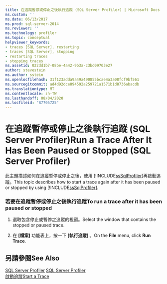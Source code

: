 ```yaml
---
title: 在追蹤暫停或停止之後執行追蹤 (SQL Server Profiler) | Microsoft Docs
ms.custom: ''
ms.date: 06/13/2017
ms.prod: sql-server-2014
ms.reviewer: ''
ms.technology: profiler
ms.topic: conceptual
helpviewer_keywords:
- traces [SQL Server], restarting
- traces [SQL Server], stopping
- restarting traces
- stopping traces
ms.assetid: 022dd1b7-08be-4a42-9b3a-c3bd09703e27
author: stevestein
ms.author: sstein
ms.openlocfilehash: 31f123adda9a49a490855bcae4a3a08fcf9bf561
ms.sourcegitcommit: ad4d92dce894592a259721a1571b1d8736abacdb
ms.translationtype: MT
ms.contentlocale: zh-TW
ms.lasthandoff: 08/04/2020
ms.locfileid: "87705725"
---
```

# <a name="run-a-trace-after-it-has-been-paused-or-stopped-sql-server-profiler"></a><span data-ttu-id="7ba2f-102">在追蹤暫停或停止之後執行追蹤 (SQL Server Profiler)</span><span class="sxs-lookup"><span data-stu-id="7ba2f-102">Run a Trace After It Has Been Paused or Stopped (SQL Server Profiler)</span></span>
  <span data-ttu-id="7ba2f-103">此主題描述如何在追蹤暫停或停止之後，使用 [!INCLUDE[ssSqlProfiler](../../includes/sssqlprofiler-md.md)]再啟動追蹤。</span><span class="sxs-lookup"><span data-stu-id="7ba2f-103">This topic describes how to start a trace again after it has been paused or stopped by using [!INCLUDE[ssSqlProfiler](../../includes/sssqlprofiler-md.md)].</span></span>  
  
### <a name="to-run-a-trace-after-it-has-been-paused-or-stopped"></a><span data-ttu-id="7ba2f-104">若要在追蹤暫停或停止之後執行追蹤</span><span class="sxs-lookup"><span data-stu-id="7ba2f-104">To run a trace after it has been paused or stopped</span></span>  
  
1.  <span data-ttu-id="7ba2f-105">選取包含停止或暫停之追蹤的視窗。</span><span class="sxs-lookup"><span data-stu-id="7ba2f-105">Select the window that contains the stopped or paused trace.</span></span>  
  
2.  <span data-ttu-id="7ba2f-106">在 **[檔案]** 功能表上，按一下 **[執行追蹤]** 。</span><span class="sxs-lookup"><span data-stu-id="7ba2f-106">On the **File** menu, click **Run Trace**.</span></span>  
  
## <a name="see-also"></a><span data-ttu-id="7ba2f-107">另請參閱</span><span class="sxs-lookup"><span data-stu-id="7ba2f-107">See Also</span></span>  
 <span data-ttu-id="7ba2f-108">[SQL Server Profiler](sql-server-profiler.md) </span><span class="sxs-lookup"><span data-stu-id="7ba2f-108">[SQL Server Profiler](sql-server-profiler.md) </span></span>  
 [<span data-ttu-id="7ba2f-109">啟動追蹤</span><span class="sxs-lookup"><span data-stu-id="7ba2f-109">Start a Trace</span></span>](start-a-trace.md)  
  
  
